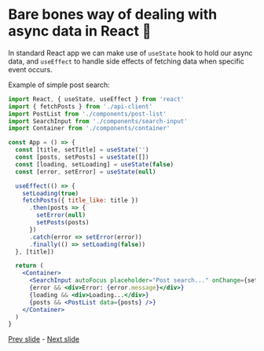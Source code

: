 # Bare bones way of dealing with async data in React 🔨

In standard React app we can make use of `useState` hook to hold our async data, and `useEffect` to handle side effects of fetching data when specific event occurs.

Example of simple post search:

```jsx
import React, { useState, useEffect } from 'react'
import { fetchPosts } from './api-client'
import PostList from './components/post-list'
import SearchInput from './components/search-input'
import Container from './components/container'

const App = () => {
  const [title, setTitle] = useState('')
  const [posts, setPosts] = useState([])
  const [loading, setLoading] = useState(false)
  const [error, setError] = useState(null)

  useEffect(() => {
    setLoading(true)
    fetchPosts({ title_like: title })
      .then(posts => {
        setError(null)
        setPosts(posts)
      })
      .catch(error => setError(error))
      .finally(() => setLoading(false))
  }, [title])

  return (
    <Container>
      <SearchInput autoFocus placeholder="Post search..." onChange={setTitle} />
      {error && <div>Error: {error.message}</div>}
      {loading && <div>Loading...</div>}
      {posts && <PostList data={posts} />}
    </Container>
  )
}
```

[Prev slide](02.md) - [Next slide](04.md)

